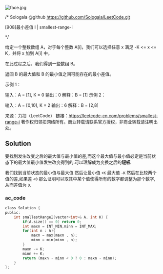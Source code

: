 ![face.jpg](https://pic.leetcode-cn.com/5f44c38cfca16ba4f3886e1c9e298c5ab18a215dc25e965ec357a430e783b3af-face.jpg)

/*
    Sologala   @github    https://github.com/Sologala/LeetCode.git

   [908]最小差值 I
     |     smallest-range-i

*/

给定一个整数数组 A，对于每个整数 A[i]，我们可以选择任意 x 满足 -K <= x <= K，并将 x 加到 A[i] 中。

在此过程之后，我们得到一些数组 B。

返回 B 的最大值和 B 的最小值之间可能存在的最小差值。

 

示例 1：

输入：A = [1], K = 0
输出：0
解释：B = [1]
示例 2：

输入：A = [0,10], K = 2
输出：6
解释：B = [2,8]

来源：力扣（LeetCode）
链接：https://leetcode-cn.com/problems/smallest-range-i
著作权归领扣网络所有。商业转载请联系官方授权，非商业转载请注明出处。

## **Solution** 

要找到发生改变之后的最大值与最小值的差,而这个最大值与最小值必定是当前状态下的最大值最小值发生改变得到的.可以理解成为变换之后的**短板**.

我们找到当前状态的最小值与最大值 然后让最小值 `+K`  最大值 `-K`  然后在比较两个值的差,如果差 `<0` 那么证明可以取其中某个值使得所有的数字都调整为那个数字,从而差值为 `0`.



### **ac_code**
```c
class Solution {
public:
    int smallestRangeI(vector<int>& A, int K) {
        if(A.size() == 0) return 0;
        int maxn = INT_MIN,minn = INT_MAX;
        for(int n : A){
            maxn = max(maxn , n);
            minn = min(minn , n);
        }
        maxn -= K;
        minn += K;
        return (maxn - minn < 0 ? 0 : maxn - minn); 
    }
};
```